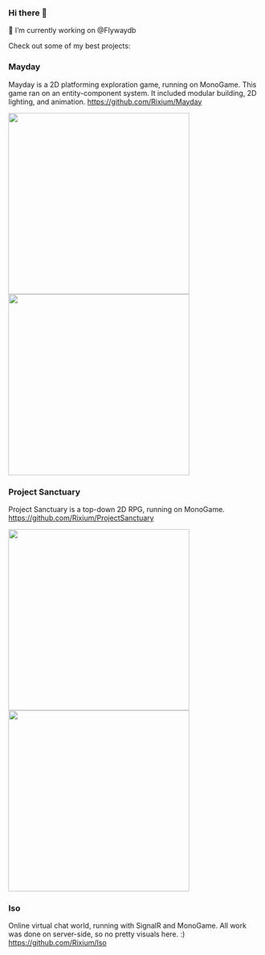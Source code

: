 ### Hi there 👋

🔭 I’m currently working on @Flywaydb

Check out some of my best projects:

### Mayday 
Mayday is a 2D platforming exploration game, running on MonoGame.
This game ran on an entity-component system. It included modular building, 2D lighting, and animation.
https://github.com/Rixium/Mayday

<img src="https://user-images.githubusercontent.com/3577800/110497360-46016380-80ee-11eb-900e-1873b14a6724.png" width="360">
<img src="https://user-images.githubusercontent.com/3577800/110497251-3124d000-80ee-11eb-9544-9b7e5ee6a595.png" width="360">


### Project Sanctuary 
Project Sanctuary is a top-down 2D RPG, running on MonoGame.
https://github.com/Rixium/ProjectSanctuary


<img src="https://user-images.githubusercontent.com/3577800/110497052-05094f00-80ee-11eb-8a92-a9139f28edfe.png" width="360">
<img src="https://user-images.githubusercontent.com/3577800/110497110-12263e00-80ee-11eb-9dc5-1cc36871e4b6.png" width="360">

### Iso
Online virtual chat world, running with SignalR and MonoGame.
All work was done on server-side, so no pretty visuals here. :)
https://github.com/Rixium/Iso
